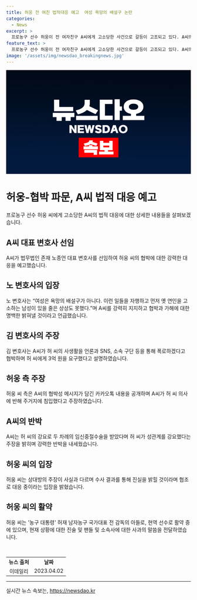 ```yaml
---
title: 허웅 전 여친 법적대응 예고  여성 욕망의 배설구 논란
categories:
  - News
excerpt: >
  프로농구 선수 허웅이 전 여자친구 A씨에게 고소당한 사건으로 갈등이 고조되고 있다. A씨의 변호인은 피해 여성에 대한 2차 가해를 지속적으로 가하는 허웅 측과 일부 언론에 대해 강경하게 대응할 계획이라 밝혔으며, 허웅 측은 A씨로부터 공갈미수, 협박 등의 혐의로 고소를 당했다고 주장했다. 양측의 주장이 대립되는 가운데, 수사 결과를 통해 진실을 밝힐 것이라고 밝혔으며, 이에 관심이 쏠리고 있다.
feature_text: >
  프로농구 선수 허웅이 전 여자친구 A씨에게 고소당한 사건으로 갈등이 고조되고 있다. A씨의 변호인은 피해 여성에 대한 2차 가해를 지속적으로 가하는 허웅 측과 일부 언론에 대해 강경하게 대응할 계획이라 밝혔으며, 허웅 측은 A씨로부터 공갈미수, 협박 등의 혐의로 고소를 당했다고 주장했다. 양측의 주장이 대립되는 가운데, 수사 결과를 통해 진실을 밝힐 것이라고 밝혔으며, 이에 관심이 쏠리고 있다.
image: '/assets/img/newsdao_breakingnews.jpg'
---
```


<p><img src="/assets/img/newsdao_breakingnews.jpg" alt="ontimetimes 속보" /></p>

<h1>허웅-협박 파문, A씨 법적 대응 예고</h1>

<p data-ke-size="size16">프로농구 선수 허웅 씨에게 고소당한 A씨의 법적 대응에 대한 상세한 내용들을 살펴보겠습니다.</p>

<h2 data-ke-size="size26">A씨 대표 변호사 선임</h2>

<p data-ke-size="size16">A씨가 법무법인 존재 노종언 대표 변호사를 선임하여 허웅 씨의 협박에 대한 강력한 대응을 예고했습니다.</p>

<h2 data-ke-size="size26">노 변호사의 입장</h2>

<p data-ke-size="size16">노 변호사는 “여성은 욕망의 배설구가 아니다. 이런 일들을 자행하고 먼저 옛 연인을 고소하는 남성이 있을 줄은 상상도 못했다.”며 A씨를 강력히 지지하고 협박과 가해에 대한 명백한 밝혀낼 것이라고 언급했습니다.</p>

<h2 data-ke-size="size26">김 변호사의 주장</h2>

<p data-ke-size="size16">김 변호사는 A씨가 허 씨의 사생활을 언론과 SNS, 소속 구단 등을 통해 폭로하겠다고 협박하며 허 씨에게 3억 원을 요구했다고 설명하였습니다.</p>

<h2 data-ke-size="size26">허웅 측 주장</h2>

<p data-ke-size="size16">허웅 씨 측은 A씨의 협박성 메시지가 담긴 카카오톡 내용을 공개하며 A씨가 허 씨 의사에 반해 주거지에 침입했다고 주장하였습니다.</p>

<h2 data-ke-size="size26">A씨의 반박</h2>

<p data-ke-size="size16">A씨는 허 씨의 강요로 두 차례의 임신중절수술을 받았다며 허 씨가 성관계를 강요했다는 주장을 밝히며 강력한 반박을 내세웠습니다.</p>

<h2 data-ke-size="size26">허웅 씨의 입장</h2>

<p data-ke-size="size16">허웅 씨는 상대방의 주장이 사실과 다르며 수사 결과를 통해 진실을 밝힐 것이라며 협조로 대응 중이라는 입장을 밝혔습니다.</p>

<h2 data-ke-size="size26">허웅 씨의 활약</h2>

<p data-ke-size="size16">허웅 씨는 '농구 대통령' 허재 남자농구 국가대표 전 감독의 아들로, 현역 선수로 활약 중에 있으며, 현재 상황에 대한 진술 및 팬들 및 소속사에 대한 사과의 말씀을 전달하였습니다.</p>

<p data-ke-size="size16">&nbsp;</p>

<table>
    <tbody>
        <tr>
            <td style="text-align: center; height: 17px;"><b>뉴스 출처</b></td>
            <td style="text-align: center; height: 17px;"><b>날짜</b></td>
        </tr>
        <tr>
            <td style="text-align: center; height: 17px;">이데일리</td>
            <td style="text-align: center; height: 17px;">2023.04.02</td>
        </tr>
    </tbody>
</table>

<p><hr></p>
실시간 뉴스 속보는, <a href="https://newsdao.kr" rel="dofollow">https://newsdao.kr</a>


